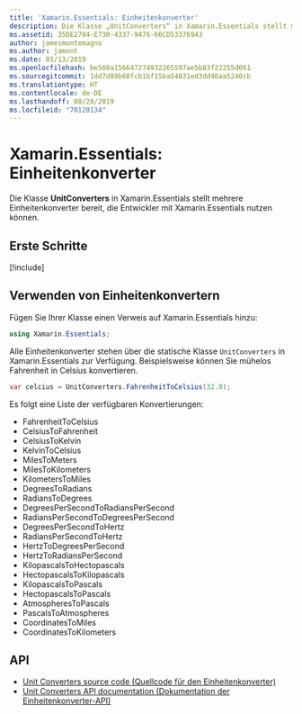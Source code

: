 ```yaml
---
title: 'Xamarin.Essentials: Einheitenkonverter'
description: Die Klasse „UnitConverters“ in Xamarin.Essentials stellt mehrere Einheitenkonverter bereit, die Entwickler mit Xamarin.Essentials nutzen können.
ms.assetid: 35DE2704-E730-4337-9476-66CD53376943
author: jamesmontemagno
ms.author: jamont
ms.date: 03/13/2019
ms.openlocfilehash: be560a156647274932265597ae5b83f22255d061
ms.sourcegitcommit: 1dd7d09b60fcb1bf15ba54831ed3dd46aa5240cb
ms.translationtype: HT
ms.contentlocale: de-DE
ms.lasthandoff: 08/28/2019
ms.locfileid: "70120134"
---
```

# <a name="xamarinessentials-unit-converters"></a>Xamarin.Essentials: Einheitenkonverter

Die Klasse **UnitConverters** in Xamarin.Essentials stellt mehrere Einheitenkonverter bereit, die Entwickler mit Xamarin.Essentials nutzen können.

## <a name="get-started"></a>Erste Schritte

[!include[](~/essentials/includes/get-started.md)]

## <a name="using-unit-converters"></a>Verwenden von Einheitenkonvertern

Fügen Sie Ihrer Klasse einen Verweis auf Xamarin.Essentials hinzu:

```csharp
using Xamarin.Essentials;
```

Alle Einheitenkonverter stehen über die statische Klasse `UnitConverters` in Xamarin.Essentials zur Verfügung. Beispielsweise können Sie mühelos Fahrenheit in Celsius konvertieren.

```csharp
var celcius = UnitConverters.FahrenheitToCelsius(32.0);
```

Es folgt eine Liste der verfügbaren Konvertierungen:

- FahrenheitToCelsius
- CelsiusToFahrenheit
- CelsiusToKelvin
- KelvinToCelsius
- MilesToMeters
- MilesToKilometers
- KilometersToMiles
- DegreesToRadians
- RadiansToDegrees
- DegreesPerSecondToRadiansPerSecond
- RadiansPerSecondToDegreesPerSecond
- DegreesPerSecondToHertz
- RadiansPerSecondToHertz
- HertzToDegreesPerSecond
- HertzToRadiansPerSecond
- KilopascalsToHectopascals
- HectopascalsToKilopascals
- KilopascalsToPascals
- HectopascalsToPascals
- AtmospheresToPascals
- PascalsToAtmospheres
- CoordinatesToMiles
- CoordinatesToKilometers

## <a name="api"></a>API

- [Unit Converters source code (Quellcode für den Einheitenkonverter)](https://github.com/xamarin/Essentials/tree/master/Xamarin.Essentials/Types/UnitConverters.shared.cs)
- [Unit Converters API documentation (Dokumentation der Einheitenkonverter-API)](xref:Xamarin.Essentials.UnitConverters)
